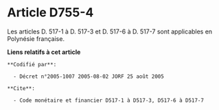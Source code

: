 # Article D755-4

Les articles D. 517-1 à D. 517-3 et D. 517-6 à D. 517-7 sont applicables en Polynésie française.

**Liens relatifs à cet article**

	**Codifié par**:

	  - Décret n°2005-1007 2005-08-02 JORF 25 août 2005

	**Cite**:

	  - Code monétaire et financier D517-1 à D517-3, D517-6 à D517-7
